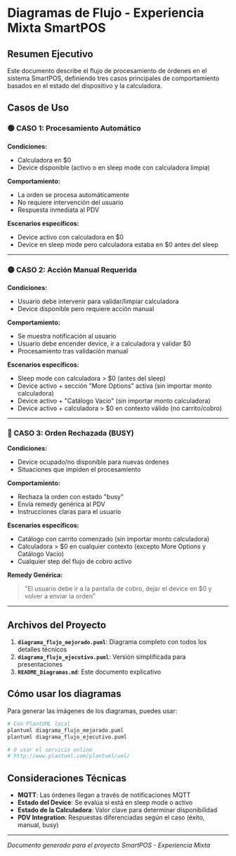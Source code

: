 # Diagramas de Flujo - Experiencia Mixta SmartPOS

## Resumen Ejecutivo

Este documento describe el flujo de procesamiento de órdenes en el sistema SmartPOS, definiendo tres casos principales de comportamiento basados en el estado del dispositivo y la calculadora.

## Casos de Uso

### 🟢 CASO 1: Procesamiento Automático
**Condiciones:**
- Calculadora en $0
- Device disponible (activo o en sleep mode con calculadora limpia)

**Comportamiento:**
- La orden se procesa automáticamente
- No requiere intervención del usuario
- Respuesta inmediata al PDV

**Escenarios específicos:**
- Device activo con calculadora en $0
- Device en sleep mode pero calculadora estaba en $0 antes del sleep

---

### 🟡 CASO 2: Acción Manual Requerida
**Condiciones:**
- Usuario debe intervenir para validar/limpiar calculadora
- Device disponible pero requiere acción manual

**Comportamiento:**
- Se muestra notificación al usuario
- Usuario debe encender device, ir a calculadora y validar $0
- Procesamiento tras validación manual

**Escenarios específicos:**
- Sleep mode con calculadora > $0 (antes del sleep)
- Device activo + sección "More Options" activa (sin importar monto calculadora)
- Device activo + "Catálogo Vacío" (sin importar monto calculadora)
- Device activo + calculadora > $0 en contexto válido (no carrito/cobro)

---

### 🔴 CASO 3: Orden Rechazada (BUSY)
**Condiciones:**
- Device ocupado/no disponible para nuevas órdenes
- Situaciones que impiden el procesamiento

**Comportamiento:**
- Rechaza la orden con estado "busy"
- Envía remedy genérica al PDV
- Instrucciones claras para el usuario

**Escenarios específicos:**
- Catálogo con carrito comenzado (sin importar monto calculadora)
- Calculadora > $0 en cualquier contexto (excepto More Options y Catálogo Vacío)
- Cualquier step del flujo de cobro activo

**Remedy Genérica:**
> "El usuario debe ir a la pantalla de cobro, dejar el device en $0 y volver a enviar la orden"

---

## Archivos del Proyecto

1. **`diagrama_flujo_mejorado.puml`**: Diagrama completo con todos los detalles técnicos
2. **`diagrama_flujo_ejecutivo.puml`**: Versión simplificada para presentaciones
3. **`README_Diagramas.md`**: Este documento explicativo

## Cómo usar los diagramas

Para generar las imágenes de los diagramas, puedes usar:

```bash
# Con PlantUML local
plantuml diagrama_flujo_mejorado.puml
plantuml diagrama_flujo_ejecutivo.puml

# O usar el servicio online
# http://www.plantuml.com/plantuml/uml/
```

## Consideraciones Técnicas

- **MQTT**: Las órdenes llegan a través de notificaciones MQTT
- **Estado del Device**: Se evalúa si está en sleep mode o activo
- **Estado de la Calculadora**: Valor clave para determinar disponibilidad
- **PDV Integration**: Respuestas diferenciadas según el caso (éxito, manual, busy)

---

*Documento generado para el proyecto SmartPOS - Experiencia Mixta* 